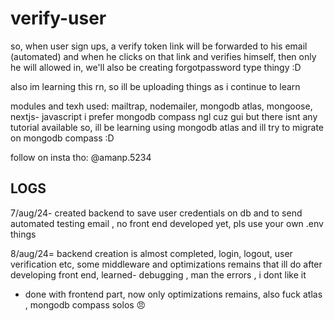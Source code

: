 # verify-user
so, when user sign ups, a verify token link will be forwarded to his email (automated) and when he clicks on that link and verifies himself, then only he will allowed in, we'll also be creating forgotpassword type thingy :D

also im learning this rn, so ill be uploading things as i continue to learn

modules and texh used: mailtrap, nodemailer, mongodb atlas, mongoose, nextjs- javascript 
i prefer mongodb compass ngl cuz gui but there isnt any tutorial available so, ill be learning using mongodb atlas and ill try to migrate on mongodb compass :D

follow on insta tho: @amanp.5234

## LOGS

7/aug/24- created backend to save user credentials on db and to send automated testing email , no front end developed yet, pls use your own .env things

8/aug/24= backend creation is almost completed, login, logout, user verification etc, some middleware and optimizations remains that ill do after developing front end, learned- debugging , man the errors , i dont like it
- done with frontend part, now only optimizations remains, also fuck atlas , mongodb compass solos 😠